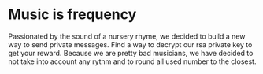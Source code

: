# Music is frequency
Passionated by the sound of a nursery rhyme, we decided to build a new way to send private messages.
Find a way to decrypt our rsa private key to get your reward.
Because we are pretty bad musicians, we have decided to not take into account any rythm and to round all used number to the closest.
